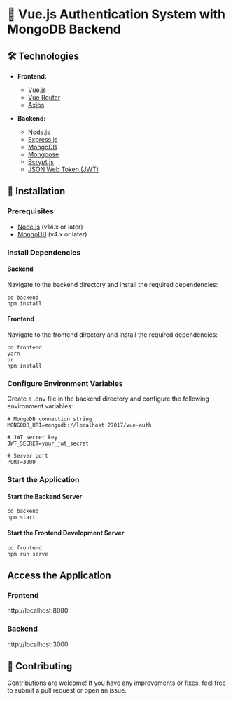 
# 🚀 Vue.js Authentication System with MongoDB Backend

## 🛠 Technologies

- **Frontend:**
    - [Vue.js](https://vuejs.org/)
    - [Vue Router](https://router.vuejs.org/)
    - [Axios](https://axios-http.com/)

- **Backend:**
    - [Node.js](https://nodejs.org/)
    - [Express.js](https://expressjs.com/)
    - [MongoDB](https://www.mongodb.com/)
    - [Mongoose](https://mongoosejs.com/)
    - [Bcrypt.js](https://www.npmjs.com/package/bcryptjs)
    - [JSON Web Token (JWT)](https://jwt.io/)

## 📝 Installation

### Prerequisites

- [Node.js](https://nodejs.org/) (v14.x or later)
- [MongoDB](https://www.mongodb.com/) (v4.x or later)

### Install Dependencies
#### Backend
Navigate to the backend directory and install the required dependencies:
```
cd backend
npm install
```
#### Frontend
Navigate to the frontend directory and install the required dependencies:
```
cd frontend
yarn
or
npm install
```
### Configure Environment Variables
Create a .env file in the backend directory and configure the following environment variables:
```
# MongoDB connection string
MONGODB_URI=mongodb://localhost:27017/vue-auth

# JWT secret key
JWT_SECRET=your_jwt_secret

# Server port
PORT=3000
```
### Start the Application
#### Start the Backend Server
```
cd backend
npm start
```
#### Start the Frontend Development Server
```
cd frontend
npm run serve
```
## Access the Application

### Frontend
http://localhost:8080
### Backend
http://localhost:3000


## 🤝 Contributing
Contributions are welcome! 
If you have any improvements or fixes, feel free to submit a pull request or open an issue.